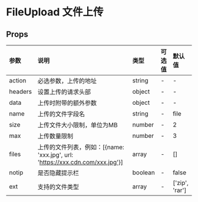 # FileUpload 文件上传

## Props

| 参数    | 说明                                                                          | 类型    | 可选值 | 默认值         |
| :------ | :---------------------------------------------------------------------------- | :------ | :----- | :------------- |
| action  | 必选参数，上传的地址                                                          | string  | -      | -              |
| headers | 设置上传的请求头部                                                            | object  | -      | -              |
| data    | 上传时附带的额外参数                                                          | object  | -      | -              |
| name    | 上传的文件字段名                                                              | string  | -      | file           |
| size    | 上传文件大小限制，单位为MB                                                    | number  | -      | 2              |
| max     | 上传数量限制                                                                  | number  | -      | 3              |
| files   | 上传的文件列表，例如：[{name: 'xxx.jpg', url: 'https://xxx.cdn.com/xxx.jpg'}] | array   | -      | []             |
| notip   | 是否隐藏提示栏                                                                | boolean | -      | false          |
| ext     | 支持的文件类型                                                                | array   | -      | ['zip', 'rar'] |